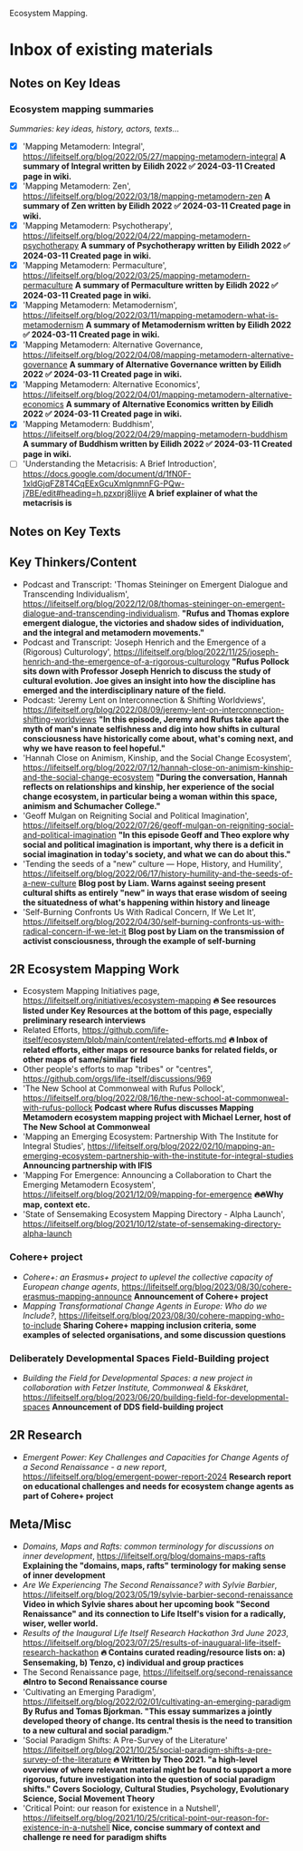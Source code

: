 Ecosystem Mapping.

# Inbox of existing materials

## Notes on Key Ideas

### Ecosystem mapping summaries

*Summaries: key ideas, history, actors, texts...*

- [x] 'Mapping Metamodern: Integral', https://lifeitself.org/blog/2022/05/27/mapping-metamodern-integral **A summary of Integral written by Eilidh 2022 ✅ 2024-03-11 Created page in wiki.**
- [x] 'Mapping Metamodern: Zen', https://lifeitself.org/blog/2022/03/18/mapping-metamodern-zen **A summary of Zen written by Eilidh 2022 ✅ 2024-03-11 Created page in wiki.**
- [x] 'Mapping Metamodern: Psychotherapy', https://lifeitself.org/blog/2022/04/22/mapping-metamodern-psychotherapy **A summary of Psychotherapy written by Eilidh 2022 ✅ 2024-03-11 Created page in wiki.**
- [x] 'Mapping Metamodern: Permaculture', https://lifeitself.org/blog/2022/03/25/mapping-metamodern-permaculture **A summary of Permaculture written by Eilidh 2022 ✅ 2024-03-11 Created page in wiki.**
- [x] 'Mapping Metamodern: Metamodernism', https://lifeitself.org/blog/2022/03/11/mapping-metamodern-what-is-metamodernism **A summary of Metamodernism written by Eilidh 2022 ✅ 2024-03-11 Created page in wiki.**
- [x] 'Mapping Metamodern: Alternative Governance, https://lifeitself.org/blog/2022/04/08/mapping-metamodern-alternative-governance **A summary of Alternative Governance written by Eilidh 2022 ✅ 2024-03-11 Created page in wiki.**
- [x] 'Mapping Metamodern: Alternative Economics', https://lifeitself.org/blog/2022/04/01/mapping-metamodern-alternative-economics **A summary of Alternative Economics written by Eilidh 2022 ✅ 2024-03-11 Created page in wiki.**
- [x] 'Mapping Metamodern: Buddhism', https://lifeitself.org/blog/2022/04/29/mapping-metamodern-buddhism **A summary of Buddhism written by Eilidh 2022 ✅ 2024-03-11 Created page in wiki.**
- [ ] 'Understanding the Metacrisis: A Brief Introduction', https://docs.google.com/document/d/1fN0F-1xldGjqFZ8T4CqEExGcuXmlgnmnFG-PQw-j7BE/edit#heading=h.pzxprj8lijye **A brief explainer of what the metacrisis is**

## Notes on Key Texts

## Key Thinkers/Content

- Podcast and Transcript: 'Thomas Steininger on Emergent Dialogue and Transcending Individualism', https://lifeitself.org/blog/2022/12/08/thomas-steininger-on-emergent-dialogue-and-transcending-individualism. **"Rufus and Thomas explore emergent dialogue, the victories and shadow sides of individuation, and the integral and metamodern movements."**
- Podcast and Transcript: 'Joseph Henrich and the Emergence of a (Rigorous) Culturology', https://lifeitself.org/blog/2022/11/25/joseph-henrich-and-the-emergence-of-a-rigorous-culturology **"Rufus Pollock sits down with Professor Joseph Henrich to discuss the study of cultural evolution. Joe gives an insight into how the discipline has emerged and the interdisciplinary nature of the field.**
- Podcast: 'Jeremy Lent on Interconnection & Shifting Worldviews', https://lifeitself.org/blog/2022/08/09/jeremy-lent-on-interconnection-shifting-worldviews **"In this episode, Jeremy and Rufus take apart the myth of man's innate selfishness and dig into how shifts in cultural consciousness have historically come about, what's coming next, and why we have reason to feel hopeful."**
- 'Hannah Close on Animism, Kinship, and the Social Change Ecosystem', https://lifeitself.org/blog/2022/07/12/hannah-close-on-animism-kinship-and-the-social-change-ecosystem **"During the conversation, Hannah reflects on relationships and kinship, her experience of the social change ecosystem, in particular being a woman within this space, animism and Schumacher College."**
- 'Geoff Mulgan on Reigniting Social and Political Imagination', https://lifeitself.org/blog/2022/07/26/geoff-mulgan-on-reigniting-social-and-political-imagination **"In this episode Geoff and Theo explore why social and political imagination is important, why there is a deficit in social imagination in today's society, and what we can do about this."**
- 'Tending the seeds of a "new" culture — Hope, History, and Humility', https://lifeitself.org/blog/2022/06/17/history-humility-and-the-seeds-of-a-new-culture **Blog post by Liam. Warns against seeing present cultural shifts as entirely "new" in ways that erase wisdom of seeing the situatedness of what's happening within history and lineage**
- 'Self-Burning Confronts Us With Radical Concern, If We Let It', https://lifeitself.org/blog/2022/04/30/self-burning-confronts-us-with-radical-concern-if-we-let-it **Blog post by Liam on the transmission of activist consciousness, through the example of self-burning**

## 2R Ecosystem Mapping Work

- Ecosystem Mapping Initiatives page, https://lifeitself.org/initiatives/ecosystem-mapping **🔥 See resources listed under Key Resources at the bottom of this page, especially preliminary research interviews**
- Related Efforts, https://github.com/life-itself/ecosystem/blob/main/content/related-efforts.md **🔥 Inbox of related efforts, either maps or resource banks for related fields, or other maps of same/similar field**
- Other people's efforts to map "tribes" or "centres", https://github.com/orgs/life-itself/discussions/969
- 'The New School at Commonweal with Rufus Pollock', https://lifeitself.org/blog/2022/08/16/the-new-school-at-commonweal-with-rufus-pollock **Podcast where Rufus discusses Mapping Metamodern ecosystem mapping project with Michael Lerner, host of The New School at Commonweal**
- 'Mapping an Emerging Ecosystem: Partnership With The Institute for Integral Studies', https://lifeitself.org/blog/2022/02/10/mapping-an-emerging-ecosystem-partnership-with-the-institute-for-integral-studies **Announcing partnership with IFIS**
- 'Mapping For Emergence: Announcing a Collaboration to Chart the Emerging Metamodern Ecosystem', https://lifeitself.org/blog/2021/12/09/mapping-for-emergence **🔥🔥Why map, context etc.**
- 'State of Sensemaking Ecosystem Mapping Directory - Alpha Launch', https://lifeitself.org/blog/2021/10/12/state-of-sensemaking-directory-alpha-launch

### Cohere+ project

- _Cohere+: an Erasmus+ project to uplevel the collective capacity of European change agents_, https://lifeitself.org/blog/2023/08/30/cohere-erasmus-mapping-announce **Announcement of Cohere+ project**
- _Mapping Transformational Change Agents in Europe: Who do we Include?_, https://lifeitself.org/blog/2023/08/30/cohere-mapping-who-to-include **Sharing Cohere+ mapping inclusion criteria, some examples of selected organisations, and some discussion questions**

### Deliberately Developmental Spaces Field-Building project

- _Building the Field for Developmental Spaces: a new project in collaboration with Fetzer Institute, Commonweal & Ekskäret_, https://lifeitself.org/blog/2023/06/20/building-field-for-developmental-spaces **Announcement of DDS field-building project**

## 2R Research

- _Emergent Power: Key Challenges and Capacities for Change Agents of a Second Renaissance - a new report_, https://lifeitself.org/blog/emergent-power-report-2024 **Research report on educational challenges and needs for ecosystem change agents as part of Cohere+ project**

## Meta/Misc

- _Domains, Maps and Rafts: common terminology for discussions on inner development_, https://lifeitself.org/blog/domains-maps-rafts **Explaining the "domains, maps, rafts" terminology for making sense of inner development**
- _Are We Experiencing The Second Renaissance? with Sylvie Barbier_, https://lifeitself.org/blog/2023/05/19/sylvie-barbier-second-renaissance **Video in which Sylvie shares about her upcoming book "Second Renaissance" and its connection to Life Itself's vision for a radically, wiser, weller world.**
- _Results of the Inaugural Life Itself Research Hackathon 3rd June 2023_, https://lifeitself.org/blog/2023/07/25/results-of-inauguaral-life-itself-research-hackathon **🔥 Contains curated reading/resource lists on: a) Sensemaking, b) Tenzo, c) individual and group practices**
- The Second Renaissance page, https://lifeitself.org/second-renaissance **🔥Intro to Second Renaissance course**
- 'Cultivating an Emerging Paradigm', https://lifeitself.org/blog/2022/02/01/cultivating-an-emerging-paradigm **By Rufus and Tomas Bjorkman. "This essay summarizes a jointly developed theory of change. Its central thesis is the need to transition to a new cultural and social paradigm."**
- 'Social Paradigm Shifts: A Pre-Survey of the Literature' https://lifeitself.org/blog/2021/10/25/social-paradigm-shifts-a-pre-survey-of-the-literature **🔥 Written by Theo 2021. "a high-level overview of where relevant material might be found to support a more rigorous, future investigation into the question of social paradigm shifts." Covers Sociology, Cultural Studies, Psychology, Evolutionary Science, Social Movement Theory**
- 'Critical Point: our reason for existence in a Nutshell', https://lifeitself.org/blog/2021/10/25/critical-point-our-reason-for-existence-in-a-nutshell **Nice, concise summary of context and challenge re need for paradigm shifts**

